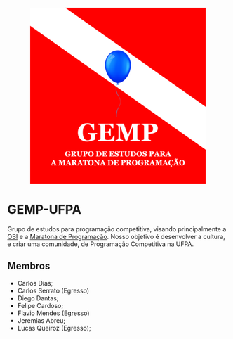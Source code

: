 <p align="center">
  <img width="400" height="400" src="images/logo.png">
</p>


# GEMP-UFPA
Grupo de estudos para programação competitiva, visando principalmente a [OBI](https://olimpiada.ic.unicamp.br/) e a [Maratona de Programação](http://maratona.sbc.org.br/). Nosso objetivo é desenvolver a cultura, e criar uma comunidade, de Programação Competitiva na UFPA.

## Membros
- Carlos Dias;
- Carlos Serrato (Egresso)
- Diego Dantas;
- Felipe Cardoso;
- Flavio Mendes (Egresso)
- Jeremias Abreu;
- Lucas Queiroz (Egresso);
